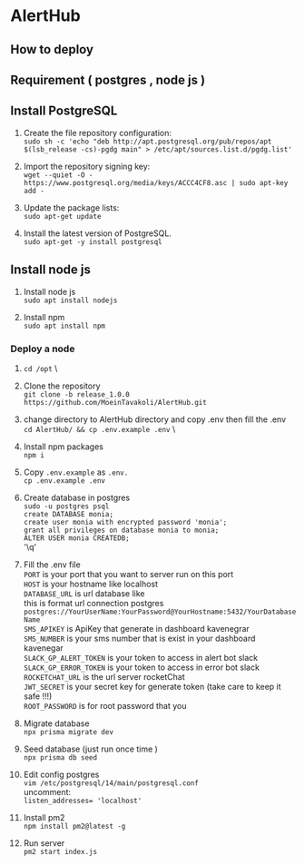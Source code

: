 # AlertHub

## How to deploy

## Requirement ( postgres , node js )

## Install PostgreSQL

1. Create the file repository configuration: \
   `sudo sh -c 'echo "deb http://apt.postgresql.org/pub/repos/apt $(lsb_release -cs)-pgdg main" > /etc/apt/sources.list.d/pgdg.list'`

2. Import the repository signing key: \
   `wget --quiet -O - https://www.postgresql.org/media/keys/ACCC4CF8.asc | sudo apt-key add -`

3. Update the package lists: \
   `sudo apt-get update`

4. Install the latest version of PostgreSQL.\
   `sudo apt-get -y install postgresql`

## Install node js

1. Install node js\
   `sudo apt install nodejs`

2. Install npm \
   `sudo apt install npm`

### Deploy a node

1. `cd /opt` \

1. Clone the repository \
   `git clone -b release_1.0.0 https://github.com/MoeinTavakoli/AlertHub.git`

3. change directory to AlertHub directory and copy .env then fill the .env \
`cd AlertHub/ && cp .env.example .env` \ 

2. Install npm packages \
   `npm i`

3. Copy `.env.example` as `.env.` \
   `cp .env.example .env`

4. Create database in postgres \
`sudo -u postgres psql`\
`create DATABASE monia;`\
`create user monia with encrypted password 'monia';` \
`grant all privileges on database monia to monia;` \
`ALTER USER monia CREATEDB;` \
'\q'

4. Fill the .env file \
   `PORT` is your port that you want to server run on this port \
   `HOST` is your hostname like localhost \
   `DATABASE_URL` is url database like \
   this is format url connection postgres `postgres://YourUserName:YourPassword@YourHostname:5432/YourDatabaseName` \
   `SMS_APIKEY` is ApiKey that generate in dashboard kavenegrar \
   `SMS_NUMBER` is your sms number that is exist in your dashboard kavenegar \
   `SLACK_GP_ALERT_TOKEN` is your token to access in alert bot slack \
   `SLACK_GP_ERROR_TOKEN` is your token to access in error bot slack \
   `ROCKETCHAT_URL` is the url server rocketChat \
   `JWT_SECRET` is your secret key for generate token (take care to keep it safe !!!) \
   `ROOT_PASSWORD` is for root password that you

8. Migrate database \
   `npx prisma migrate dev`

9. Seed database (just run once time ) \
   `npx prisma db seed`

10. Edit config postgres \
`vim /etc/postgresql/14/main/postgresql.conf` \
uncomment: \
`listen_addresses= 'localhost'`

11. Install pm2 \
`npm install pm2@latest -g`

7. Run server \
    `pm2 start index.js`
